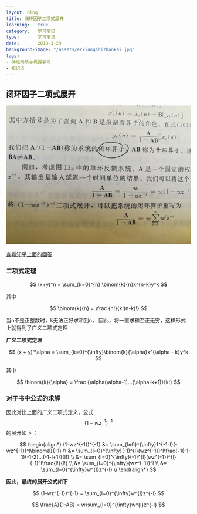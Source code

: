 ```yaml
---
layout: blog
title: 闭环因子二项式展开
learning:   true
category:   学习笔记
type:       学习笔记
date:       2018-3-29
background-image: "/assets/erxiangshizhankai.jpg"
tags:
- 神经网络与机器学习
- 知识点
---
```


## 闭环因子二项式展开

![erxiangshizhankai](/assets/erxiangshizhankai.jpg)

[查看知乎上面的回答](https://www.zhihu.com/question/23634754)

### 二项式定理

$$ (x+y)^n = \sum_{k=0}^{n} \binom{k}{n}x^{n-k}y^k $$

其中 

$$ \binom{k}{n} = \frac {n!}{k!(n-k)!} $$

当n不是正整数时，k无法正好求和到n， 因此，将一直求和至正无穷，这样形式上就得到了广义二项式定理

**广义二项式定理**

$$ (x + y)^\alpha = \sum_{k=0}^{\infty}\binom{k}{\alpha}x^{\alpha - k}y^k $$

其中

$$ \binom{k}{\alpha} = \frac {\alpha(\alpha-1)...(\alpha-k+1)}{k!} $$

### 对于书中公式的求解
因此对比上面的广义二项式定义，公式$$(1-wz^{-1})^{-1} $$的展开如下 ：

$$
\begin{align*}
(1-wz^{-1})^{-1} &= \sum_{l=0}^{\infty}1^{-1-l}(-wz^{-1})^l\binom{l}{-1}  \\
&= \sum_{l=0}^{\infty}(-1)^{l}(wz^{-1})^l\frac{-1(-1-1)(-1-2)...(-1-l+1)}{l!} \\ 
&= \sum_{l=0}^{\infty}(-1)^{l}(wz^{-1})^{l}(-1)^l\frac{l!}{l!} \\ 
&= \sum_{l=0}^{\infty}(wz^{-1})^l \\
&= \sum_{l=0}^{\infty}w^{l}z^{-l} \\
\end{align*}
$$

**因此，最终的展开公式如下**

$$ (1-wz^{-1})^{-1} = \sum_{l=0}^{\infty}w^{l}z^{-l} $$

$$ \frac{A}{1-AB} = w\sum_{l=0}^{\infty}w^{l}z^{-l} $$

